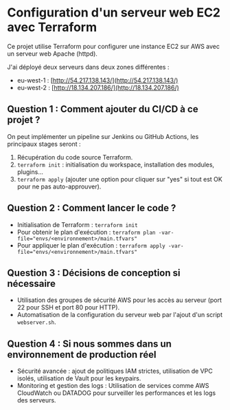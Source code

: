 # Configuration d'un serveur web EC2 avec Terraform

Ce projet utilise Terraform pour configurer une instance EC2 sur AWS avec un serveur web Apache (httpd).

J'ai déployé deux serveurs dans deux zones différentes :

- eu-west-1 : [http://54.217.138.143/](http://54.217.138.143/)
- eu-west-2 : [http://18.134.207.186/](http://18.134.207.186/)

## Question 1 : Comment ajouter du CI/CD à ce projet ?

On peut implémenter un pipeline sur Jenkins ou GitHub Actions, les principaux stages seront :
1. Récupération du code source Terraform.
2. `terraform init` : initialisation du workspace, installation des modules, plugins...
3. `terraform apply` (ajouter une option pour cliquer sur "yes" si tout est OK pour ne pas auto-approuver).

## Question 2 : Comment lancer le code ?

- Initialisation de Terraform : `terraform init`
- Pour obtenir le plan d'exécution : `terraform plan -var-file="envs/<environnement>/main.tfvars"`
- Pour appliquer le plan d'exécution : `terraform apply -var-file="envs/<environnement>/main.tfvars"`

## Question 3 : Décisions de conception si nécessaire

- Utilisation des groupes de sécurité AWS pour les accès au serveur (port 22 pour SSH et port 80 pour HTTP).
- Automatisation de la configuration du serveur web par l'ajout d'un script `webserver.sh`.

## Question 4 : Si nous sommes dans un environnement de production réel

- Sécurité avancée : ajout de politiques IAM strictes, utilisation de VPC isolés, utilisation de Vault pour les keypairs.
- Monitoring et gestion des logs : Utilisation de services comme AWS CloudWatch ou DATADOG pour surveiller les performances et les logs des serveurs.
